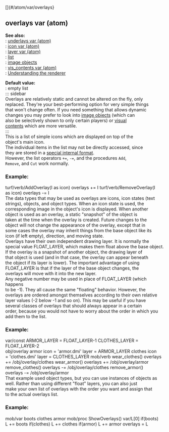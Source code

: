 []{#/atom/var/overlays}    
## overlays var (atom)    
**See also:**    
:   [underlays var (atom)](ref/atom/var/underlays)    
:   [icon var (atom)](ref/atom/var/icon)    
:   [layer var (atom)](ref/atom/var/layer)    
:   [list](ref/list)    
:   [image objects](ref/image)    
:   [vis_contents var (atom)](ref/atom/var/vis_contents)    
:   [Understanding the renderer](ref/%7Bnotes%7D/renderer)    
<!-- -->    
**Default value:**    
:   empty list    
::: sidebar    
Overlays are relatively static and cannot be altered on the fly, only    
replaced. They\'re your best-performing option for very simple things    
that won\'t change often. If you need something that allows dynamic    
changes you may prefer to look into [image objects](ref/image) (which can    
also be selectively shown to only certain players) or [visual    
contents](ref/atom/var/vis_contents) which are more versatile.    
:::    
This is a list of simple icons which are displayed on top of the    
object\'s main icon.    
The individual items in the list may not be directly accessed, since    
they are stored in a [special internal format](ref/atom/var/appearance).    
However, the list operators `+=`, `-=`, and the procedures `Add`,    
`Remove`, and `Cut` work normally.    
### Example:    
turf/verb/AddOverlay(I as icon) overlays += I turf/verb/RemoveOverlay(I    
as icon) overlays -= I    
The data types that may be used as overlays are icons, icon states (text    
strings), objects, and object types. When an icon state is used, the    
corresponding image in the object\'s icon is displayed. When another    
object is used as an overlay, a static \"snapshot\" of the object is    
taken at the time when the overlay is created. Future changes to the    
object will not change the appearance of the overlay, except that in    
some cases the overlay may inherit things from the base object like its    
icon (if left empty), direction, and moving state.    
Overlays have their own independent drawing layer. It is normally the    
special value FLOAT_LAYER, which makes them float above the base object.    
If the overlay is a snapshot of another object, the drawing layer of    
that object is used (and in that case, the overlay can appear beneath    
the object if its layer is lower). The important advantage of using    
FLOAT_LAYER is that if the layer of the base object changes, the    
overlays will move with it into the new layer.    
Any negative number may be used in place of FLOAT_LAYER (which happens    
to be -1). They all cause the same \"floating\" behavior. However, the    
overlays are ordered amongst themselves according to their own relative    
layer values (-2 below -1 and so on). This may be useful if you have    
several classes of overlays that should always appear in a certain    
order, because you would not have to worry about the order in which you    
add them to the list.    
### Example:    
var/const ARMOR_LAYER = FLOAT_LAYER-1 CLOTHES_LAYER = FLOAT_LAYER-2    
obj/overlay armor icon = \'armor.dmi\' layer = ARMOR_LAYER clothes icon    
= \'clothes.dmi\' layer = CLOTHES_LAYER mob/verb wear_clothes() overlays    
+= /obj/overlay/clothes wear_armor() overlays += /obj/overlay/armor    
remove_clothes() overlays -= /obj/overlay/clothes remove_armor()    
overlays -= /obj/overlay/armor    
That example used object types, but you can use instances of objects as    
well. Rather than using different \"float\" layers, you can also just    
make your own list of overlays with the order you want and assign that    
to the actual overlays list.    
### Example:    
mob/var boots clothes armor mob/proc ShowOverlays() var/L\[0\] if(boots)    
L += boots if(clothes) L += clothes if(armor) L += armor overlays = L  